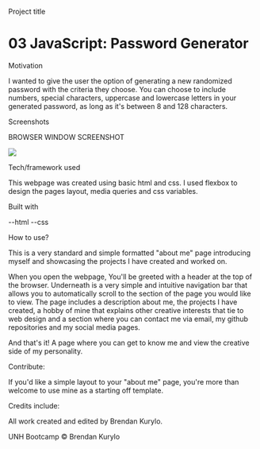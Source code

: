 Project title
# 03 JavaScript: Password Generator

Motivation

I wanted to give the user the option of generating a new randomized password with the criteria they choose. You can choose to include numbers, special characters, uppercase and lowercase letters in your generated password, as long as it's between 8 and 128 characters. 

Screenshots

BROWSER WINDOW SCREENSHOT

![](./desktop/Homework/Password-Generator/assets/images/passwordGenerator_screenShot.png)

Tech/framework used

This webpage was created using basic html and css. I used flexbox to design the pages layout, media queries and css variables.

Built with

--html --css

How to use?

This is a very standard and simple formatted "about me" page introducing myself and showcasing the projects I have created and worked on.

When you open the webpage, You'll be greeted with a header at the top of the browser. Underneath is a very simple and intuitive navigation bar that allows you to automatically scroll to the section of the page you would like to view. The page includes a description about me, the projects I have created, a hobby of mine that explains other creative interests that tie to web design and a section where you can contact me via email, my github repositories and my social media pages.

And that's it! A page where you can get to know me and view the creative side of my personality.

Contribute:

If you'd like a simple layout to your "about me" page, you're more than welcome to use mine as a starting off template.

Credits include:

All work created and edited by Brendan Kurylo.

UNH Bootcamp © Brendan Kurylo